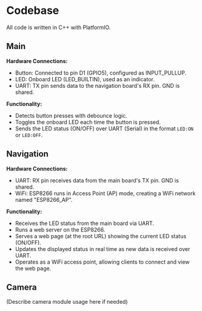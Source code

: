 # Codebase
All code is written in C++ with PlatformIO.

## Main

**Hardware Connections:**
- Button: Connected to pin D1 (GPIO5), configured as INPUT_PULLUP.
- LED: Onboard LED (LED_BUILTIN), used as an indicator.
- UART: TX pin sends data to the navigation board's RX pin. GND is shared.

**Functionality:**
- Detects button presses with debounce logic.
- Toggles the onboard LED each time the button is pressed.
- Sends the LED status (ON/OFF) over UART (Serial) in the format `LED:ON` or `LED:OFF`.

## Navigation

**Hardware Connections:**
- UART: RX pin receives data from the main board's TX pin. GND is shared.
- WiFi: ESP8266 runs in Access Point (AP) mode, creating a WiFi network named "ESP8266_AP".

**Functionality:**
- Receives the LED status from the main board via UART.
- Runs a web server on the ESP8266.
- Serves a web page (at the root URL) showing the current LED status (ON/OFF).
- Updates the displayed status in real time as new data is received over UART.
- Operates as a WiFi access point, allowing clients to connect and view the web page.

## Camera

(Describe camera module usage here if needed)
